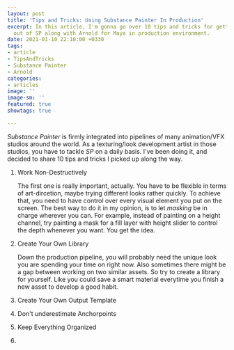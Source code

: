 ```yaml
---
layout: post
title: 'Tips and Tricks: Using Substance Painter In Production'
excerpt: In this article, I'm gonna go over 10 tips and tricks for getting the most
  out of SP along with Arnold for Maya in production environment.
date: 2021-01-10 22:10:00 +0330
tags:
- article
- TipsAndTricks
- Substance Painter
- Arnold
categories:
- articles
image: ''
image-sm: ''
featured: true
showtags: true

---
```

_Substance Painter_ is firmly integrated into pipelines of many animation/VFX studios around the world. As a texturing/look development artist in those studios, you have to tackle _SP_ on a daily basis. I've been doing it, and decided to share 10 tips and tricks I picked up along the way. 

1. Work Non-Destructively

   The first one is really important, actually. You have to be flexible in terms of art-dircetion, maybe trying different looks rather quickly. To achieve that, you need to have control over every visual element you put on the screen. The best way to do it in my opinion, is to let _masking_ be in charge wherever you can. For example, instead of painting on a height channel, try painting a mask for a fill layer with height slider to control the depth whenever you want. You get the idea.
2. Create Your Own Library

   Down the production pipeline, you will probably need the unique look you are spending your time on right now. Also sometimes there might be a gap between working on two similar assets. So try to create a library for yourself. Like you could save a smart material everytime you finish a new asset to develop a good habit.
3. Create Your Own Output Template
4. Don't underestimate Anchorpoints
5. Keep Everything Organized
6. 
